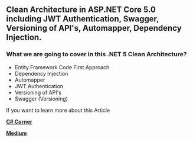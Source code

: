 
## Clean Architecture in ASP.NET Core 5.0 including JWT Authentication, Swagger, Versioning of API's, Automapper, Dependency Injection. 

### What we are going to cover in this .NET 5 Clean Architecture?
- Entity Framework Code First Approach 
- Dependency Injection
- Automapper
- JWT Authentication
- Versioning of API's
- Swagger (Versioning)


If you want to learn more about this Article

[**C# Corner**](https://www.c-sharpcorner.com/article/clean-architecture-end-to-end-in-net-5/ "C# Corner")

[**Medium**](https://jaykrishnareddy.medium.com/clean-architecture-end-to-end-in-net-5-c9eb2c39ca7b "Medium")

